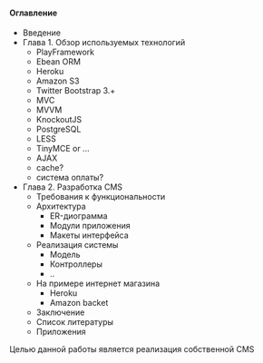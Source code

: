 #### Оглавление
- Введение
- Глава 1. Обзор используемых технологий
  - PlayFramework
  - Ebean ORM
  - Heroku
  - Amazon S3
  - Twitter Bootstrap 3.+
  - MVC
  - MVVM
  - KnockoutJS
  - PostgreSQL
  - LESS
  - TinyMCE or ...
  - AJAX
  - cache?
  - система оплаты?
- Глава 2. Разработка CMS
  - Требования к функциональности
  - Архитектура
    - ER-диограмма
    - Модули приложения
    - Макеты интерфейса
  - Реализация системы
    - Модель
    - Контроллеры
    - ..
  - На примере интернет магазина
    - Heroku
    - Amazon backet
  - Заключение
  - Список литературы
  - Приложения
  
Целью данной работы является реализация собственной CMS
